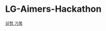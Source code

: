 # LG-Aimers-Hackathon

[실험 기록](https://important-chauffeur-cbe.notion.site/LG-Aimers-Hackathon-18d6d26f836b80748c3ff8f301a6f479?pvs=4)
